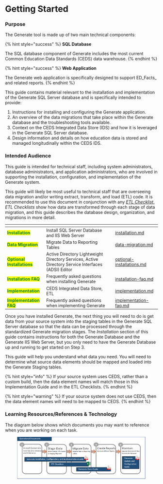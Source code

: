 # Getting Started

### Purpose <a href="#toc108711235" id="toc108711235"></a>

The Generate tool is made up of two main technical components:

{% hint style="success" %}
**SQL Database**

The SQL database component of Generate includes the most current Common Education Data Standards (CEDS) data warehouse.
{% endhint %}

{% hint style="success" %}
**Web Application**

The Generate web application is specifically designed to support ED_Facts_ and related reports.
{% endhint %}

This guide contains material relevant to the installation and implementation of the Generate SQL Server database and is specifically intended to provide:

1. Instructions for installing and configuring the Generate application.
2. An overview of the data migrations that take place within the Generate database and the troubleshooting tools available.
3. Context on the CEDS Integrated Data Store (IDS) and how it is leveraged in the Generate SQL Server database.
4. Design information and details on how education data is stored and managed longitudinally within the CEDS IDS.

### Intended Audience <a href="#toc113451489" id="toc113451489"></a>

This guide is intended for technical staff, including system administrators, database administrators, and application administrators, who are involved in supporting the installation, configuration, and implementation of the Generate system.

This guide will likely be most useful to technical staff that are overseeing data migration and/or writing extract, transform, and load (ETL) code. It is recommended to use this document in conjunction with any [_ETL Checklist_.](https://ciidta.communities.ed.gov/#communities/pdc/documents/17074) _ETL Checklists_ show how data are transformed through each stage of data migration, and this guide describes the database design, organization, and migrations in more detail.

<table data-view="cards"><thead><tr><th></th><th></th><th></th><th data-hidden data-card-target data-type="content-ref"></th></tr></thead><tbody><tr><td><mark style="color:green;"><strong>Installation</strong></mark></td><td>Install SQL Server Database and IIS Web Server</td><td></td><td><a href="installation.md">installation.md</a></td></tr><tr><td><mark style="color:green;"><strong>Data Migration</strong></mark></td><td>Migrate Data to Reporting Tables</td><td></td><td><a href="data-migration.md">data-migration.md</a></td></tr><tr><td><mark style="color:green;"><strong>Optional Installations</strong></mark></td><td>Active Directory Lightweight Directory Services, Active Directory Service Interfaces (ADSI) Editor</td><td></td><td><a href="optional-installations.md">optional-installations.md</a></td></tr><tr><td><mark style="color:green;"><strong>Installation FAQ</strong></mark></td><td>Frequently asked questions when installing Generate</td><td></td><td><a href="installation-faq.md">installation-faq.md</a></td></tr><tr><td><mark style="color:green;"><strong>Implementation</strong></mark></td><td>CEDS Integrated Data Store, ETL</td><td></td><td><a href="implementation.md">implementation.md</a></td></tr><tr><td><mark style="color:green;"><strong>Implementation FAQ</strong></mark></td><td>Frequently asked questions when implementing Generate</td><td></td><td><a href="implementation-faq.md">implementation-faq.md</a></td></tr></tbody></table>

Once you have installed Generate, the next thing you will need to do is get data from your source system into the staging tables in the Generate SQL Server database so that the data can be processed through the standardized Generate migration stages. The _Installation_ section of this guide contains instructions for both the Generate Database and the Generate IIS Web Server, but you only need to have the Generate Database up and running to get started on Step 3.

This guide will help you understand what data you need. You will need to determine what source data elements should be mapped and loaded into the Generate Staging tables.&#x20;

{% hint style="info" %}
If your source system uses CEDS, rather than a custom build, then the data element names will match those in this Implementation Guide and in the ETL Checklists.
{% endhint %}

{% hint style="warning" %}
If your source system does not use CEDS, then the data element names will need to be mapped to CEDS.
{% endhint %}

### Learning Resources/References & Technology <a href="#toc108711237" id="toc108711237"></a>

The diagram below shows which documents you may want to reference when you are working on each task.

<figure><img src="../../.gitbook/assets/1 (2)" alt=""><figcaption></figcaption></figure>
